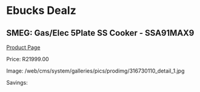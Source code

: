 
# Ebucks Dealz
## SMEG: Gas/Elec 5Plate SS Cooker - SSA91MAX9
[Product Page](https://www.ebucks.com/web/shop/productSelected.do?prodId=316730110&catId=1196429345)

Price: R21999.00

Image: /web/cms/system/galleries/pics/prodimg/316730110_detail_1.jpg

Savings: 


	